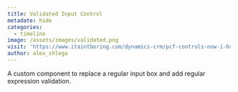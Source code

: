 ```yaml
---
title: Validated Input Control
metadate: hide
categories:
  - timeline
image: /assets/images/validated.png
visit: 'https://www.itaintboring.com/dynamics-crm/pcf-controls-now-i-have-my-first-pcf-control-too/'
author: alex_shlega
---
```


A custom component to replace a regular input box and add regular expression validation.
